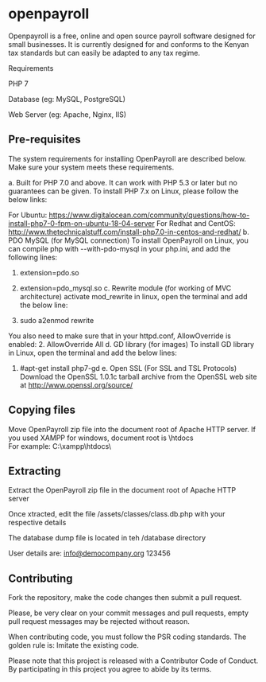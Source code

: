 # openpayroll
Openpayroll is a free, online and open source payroll software designed for small businesses. It is currently designed for and conforms to  the Kenyan tax standards but can easily be adapted to any tax regime.

Requirements

PHP 7

Database (eg: MySQL, PostgreSQL)

Web Server (eg: Apache, Nginx, IIS)

<h2>Pre-requisites</h2>

The system requirements for installing OpenPayroll are described below. Make sure your system meets these requirements.

a. Built for PHP 7.0 and above. It can work with PHP 5.3 or later but no guarantees can be given. To install PHP 7.x on Linux, please follow the below links:

 For Ubuntu: https://www.digitalocean.com/community/questions/how-to-install-php7-0-fpm-on-ubuntu-18-04-server
 For Redhat and CentOS: http://www.thetechnicalstuff.com/install-php7.0-in-centos-and-redhat/
b. PDO MySQL (for MySQL connection) To install OpenPayroll on Linux, you can compile php with --with-pdo-mysql in your php.ini, and add the following lines:

 1. extension=pdo.so
 2. extension=pdo_mysql.so
c. Rewrite module (for working of MVC architecture) activate mod_rewrite in linux, open the terminal and add the below line:

 1. sudo a2enmod rewrite
 
 You also need to make sure that in your httpd.conf, AllowOverride is enabled:
 2. AllowOverride All
d. GD library (for images) To install GD library in Linux, open the terminal and add the below lines:

 1. #apt-get install php7-gd
e. Open SSL (For SSL and TSL Protocols) Download the OpenSSL 1.0.1c tarball archive from the OpenSSL web site at http://www.openssl.org/source/

<h2>Copying files</h2>

Move OpenPayroll zip file into the document root of Apache HTTP server.
If you used XAMPP for windows, document root is \htdocs\
For example: C:\xampp\htdocs\

<h2>Extracting</h2>

Extract the OpenPayroll zip file in the document root of Apache HTTP server

Once xtracted, edit the file /assets/classes/class.db.php with your respective details

The database dump file is located in teh /database directory

User details are:
info@democompany.org
123456

<h2>Contributing</h2></h2>

Fork the repository, make the code changes then submit a pull request.

Please, be very clear on your commit messages and pull requests, empty pull request messages may be rejected without reason.

When contributing code, you must follow the PSR coding standards. The golden rule is: Imitate the existing code.

Please note that this project is released with a Contributor Code of Conduct. By participating in this project you agree to abide by its terms.
